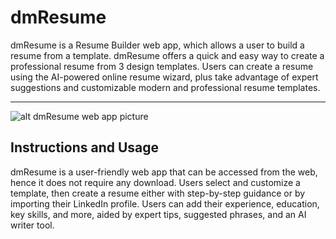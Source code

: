 # dmResume

dmResume is a Resume Builder web app, which allows a user to build a resume from a template. dmResume offers a quick and easy way to create a professional resume from 3 design templates. Users can create a resume using the AI-powered online resume wizard, plus take advantage of expert suggestions and customizable modern and professional resume templates.

---

![alt dmResume web app picture](images/dmResume-picture.png)

## Instructions and Usage

dmResume is a user-friendly web app that can be accessed from the web, hence it does not require any download. Users select and customize a template, then create a resume either with step-by-step guidance or by importing their LinkedIn profile. Users can add their experience, education, key skills, and more, aided by expert tips, suggested phrases, and an AI writer tool.
